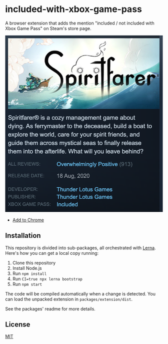 # included-with-xbox-game-pass

A browser extension that adds the mention "included / not included with Xbox Game Pass" on Steam's store page.

![](screenshot.png)

- [Add to Chrome](https://chrome.google.com/webstore/detail/included-with-xbox-game-p/acohddgjcjfelbhaodiebiabljoadldk)

## Installation

This repository is divided into sub-packages, all orchestrated with [Lerna](https://lerna.js.org/).
Here's how you can get a local copy running:

1. Clone this repository
2. Install Node.js
3. Run `npm install`
4. Run `CI=true npx lerna bootstrap`
5. Run `npm start`

The code will be compiled automatically when a change is detected.
You can load the unpacked extension in `packages/extension/dist`.

See the packages' readme for more details.

## License

[MIT](LICENSE)
